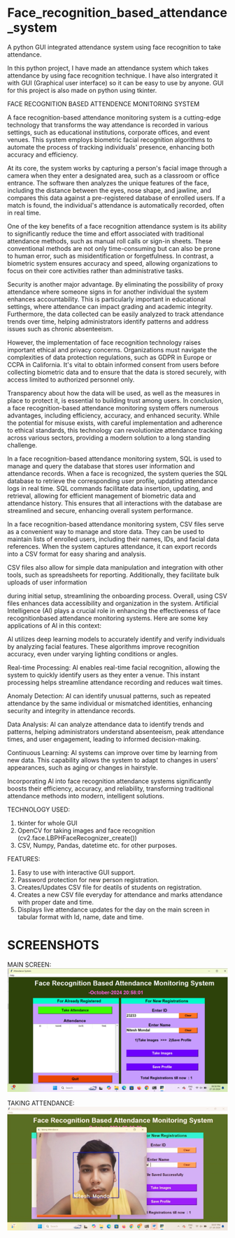 # Face_recognition_based_attendance_system
A python GUI integrated attendance system using face recognition to take attendance.

In this python project, I have made an attendance system which takes attendance by using face recognition technique. I have also intergrated it with GUI (Graphical user interface) so it can be easy to use by anyone. GUI for this project is also made on python using tkinter.

FACE RECOGNITION BASED ATTENDENCE
MONITORING SYSTEM

A face recognition-based attendance monitoring system is a cutting-edge technology that transforms the way attendance is recorded in various settings, such as educational institutions, corporate offices, and event venues. This system employs biometric facial recognition algorithms to automate the process of tracking individuals' presence, enhancing both accuracy and efficiency.

At its core, the system works by capturing a person's facial image through a camera when they enter a designated area, such as a classroom or office entrance. The software then analyzes the unique features of the face, including the distance between the eyes, nose shape, and jawline, and compares this data against a pre-registered database of enrolled users. If a match is found, the individual's attendance is automatically recorded, often in real time.

One of the key benefits of a face recognition attendance system is its ability to significantly reduce the time and effort associated with traditional attendance methods, such as manual roll calls or sign-in sheets. These conventional methods are not only time-consuming but can also be prone to human error, such as misidentification or forgetfulness. In contrast, a biometric system ensures accuracy and speed, allowing organizations to focus on their core activities rather than administrative tasks.

Security is another major advantage. By eliminating the possibility of proxy attendance where someone signs in for another individual the system enhances accountability. This is particularly important in educational settings, where attendance can impact grading and academic integrity. Furthermore, the data collected can be easily analyzed to track attendance trends over time, helping administrators identify patterns and address issues such as chronic absenteeism.

However, the implementation of face recognition technology raises important ethical and privacy concerns. Organizations must navigate the complexities of data protection regulations, such as GDPR in Europe or CCPA in California. It's vital to obtain informed consent from users before collecting biometric data and to ensure that the data is stored securely, with access limited to authorized personnel only.

Transparency about how the data will be used, as well as the measures in place to protect it, is essential to building trust among users. In conclusion, a face recognition-based attendance monitoring system offers numerous advantages, including efficiency, accuracy, and enhanced security. While the potential for misuse exists, with careful implementation and adherence to ethical standards, this technology can revolutionize attendance tracking across various sectors, providing a modern solution to a long standing challenge.

In a face recognition-based attendance monitoring system, SQL is used to manage and query the database that stores user information and attendance records. When a face is recognized, the system queries the SQL database to retrieve the corresponding user profile, updating attendance logs in real time. SQL commands facilitate data insertion, updating, and retrieval, allowing for efficient management of biometric data and attendance history. This ensures that all interactions with the database are streamlined and secure, enhancing overall system performance.

In a face recognition-based attendance monitoring system, CSV files serve as a convenient way to manage and store data. They can be used to maintain lists of enrolled users, including their names, IDs, and facial data references. When the system captures attendance, it can export records into a CSV format for easy sharing and analysis.

CSV files also allow for simple data manipulation and integration with other tools, such as spreadsheets for reporting. Additionally, they facilitate bulk uploads of user information

during initial setup, streamlining the onboarding process. Overall, using CSV files enhances data accessibility and organization in the system. Artificial Intelligence (Al) plays a crucial role in enhancing the effectiveness of face recognitionbased attendance monitoring systems. Here are some key applications of Al in this context:

Al utilizes deep learning models to accurately identify and verify individuals by analyzing facial features. These algorithms improve recognition accuracy, even under varying lighting conditions or angles.

Real-time Processing: Al enables real-time facial recognition, allowing the system to quickly identify users as they enter a venue. This instant processing helps streamline attendance recording and reduces wait times.

Anomaly Detection: Al can identify unusual patterns, such as repeated attendance by the same individual or mismatched identities, enhancing security and integrity in attendance records.

Data Analysis: Al can analyze attendance data to identify trends and patterns, helping administrators understand absenteeism, peak attendance times, and user engagement, leading to informed decision-making.

Continuous Learning: Al systems can improve over time by learning from new data. This capability allows the system to adapt to changes in users' appearances, such as aging or changes in hairstyle.

Incorporating Al into face recognition attendance systems significantly boosts their efficiency, accuracy, and reliability, transforming traditional attendance methods into modern, intelligent solutions.

 




TECHNOLOGY USED:
1) tkinter for whole GUI
2) OpenCV for taking images and face recognition (cv2.face.LBPHFaceRecognizer_create())
3) CSV, Numpy, Pandas, datetime etc. for other purposes.

FEATURES:
1) Easy to use with interactive GUI support.
2) Password protection for new person registration.
3) Creates/Updates CSV file for deatils of students on registration.
4) Creates a new CSV file everyday for attendance and marks attendance with proper date and time.
5) Displays live attendance updates for the day on the main screen in tabular format with Id, name, date and time.

# SCREENSHOTS
MAIN SCREEN:
![Screenshot (9)](IMG-20241027-WA0052.jpg)

TAKING ATTENDANCE:
![Screenshot (10)](1730641600624.jpg)


